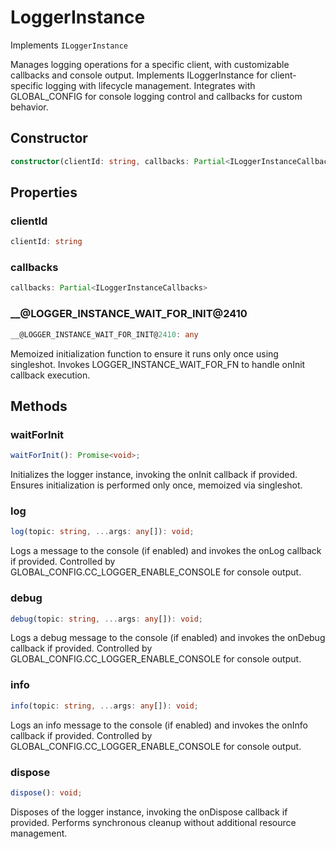 # LoggerInstance

Implements `ILoggerInstance`

Manages logging operations for a specific client, with customizable callbacks and console output.
Implements ILoggerInstance for client-specific logging with lifecycle management.
Integrates with GLOBAL_CONFIG for console logging control and callbacks for custom behavior.

## Constructor

```ts
constructor(clientId: string, callbacks: Partial<ILoggerInstanceCallbacks>);
```

## Properties

### clientId

```ts
clientId: string
```

### callbacks

```ts
callbacks: Partial<ILoggerInstanceCallbacks>
```

### __@LOGGER_INSTANCE_WAIT_FOR_INIT@2410

```ts
__@LOGGER_INSTANCE_WAIT_FOR_INIT@2410: any
```

Memoized initialization function to ensure it runs only once using singleshot.
Invokes LOGGER_INSTANCE_WAIT_FOR_FN to handle onInit callback execution.

## Methods

### waitForInit

```ts
waitForInit(): Promise<void>;
```

Initializes the logger instance, invoking the onInit callback if provided.
Ensures initialization is performed only once, memoized via singleshot.

### log

```ts
log(topic: string, ...args: any[]): void;
```

Logs a message to the console (if enabled) and invokes the onLog callback if provided.
Controlled by GLOBAL_CONFIG.CC_LOGGER_ENABLE_CONSOLE for console output.

### debug

```ts
debug(topic: string, ...args: any[]): void;
```

Logs a debug message to the console (if enabled) and invokes the onDebug callback if provided.
Controlled by GLOBAL_CONFIG.CC_LOGGER_ENABLE_CONSOLE for console output.

### info

```ts
info(topic: string, ...args: any[]): void;
```

Logs an info message to the console (if enabled) and invokes the onInfo callback if provided.
Controlled by GLOBAL_CONFIG.CC_LOGGER_ENABLE_CONSOLE for console output.

### dispose

```ts
dispose(): void;
```

Disposes of the logger instance, invoking the onDispose callback if provided.
Performs synchronous cleanup without additional resource management.
